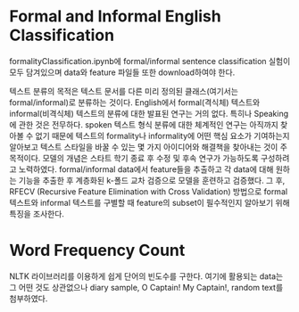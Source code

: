 # Formal and Informal English Classification

formalityClassification.ipynb에 formal/informal sentence classification 실험이 모두 담겨있으며 data와 feature 파일들 또한 download하여야 한다.

텍스트 분류의 목적은 텍스트 문서를 다른 미리 정의된 클래스(여기서는 formal/informal)로 분류하는 것이다. English에서 formal(격식체) 텍스트와 informal(비격식체) 텍스트의 분류에 대한 발표된 연구는 거의 없다. 특히나 Speaking에 관한 것은 전무하다. spoken 텍스트 형식 분류에 대한 체계적인 연구는 아직까지 찾아볼 수 없기 때문에 텍스트의 formality나 informality에 어떤 핵심 요소가 기여하는지 알아보고 텍스트 스타일을 바꿀 수 있는 몇 가지 아이디어와 해결책을 찾아내는 것이 주목적이다. 모델의 개념은 스타트 학기 종료 후 수정 및 후속 연구가 가능하도록 구성하려고 노력하였다. formal/informal data에서 feature들을 추출하고 각 data에 대해 원하는 기능을 추출한 후 계층화된 k-폴드 교차 검증으로 모델을 훈련하고 검증했다. 그 후, RFECV (Recursive Feature Elimination with Cross Validation) 방법으로 formal 텍스트와 informal 텍스트를 구별할 때 feature의 subset이 필수적인지 알아보기 위해 특징을 조사한다.

# Word Frequency Count

NLTK 라이브러리를 이용하게 쉽게 단어의 빈도수를 구한다. 여기에 활용되는 data는 그 어떤 것도 상관없으나 diary sample, O Captain! My Captain!, random text를 첨부하였다. 
